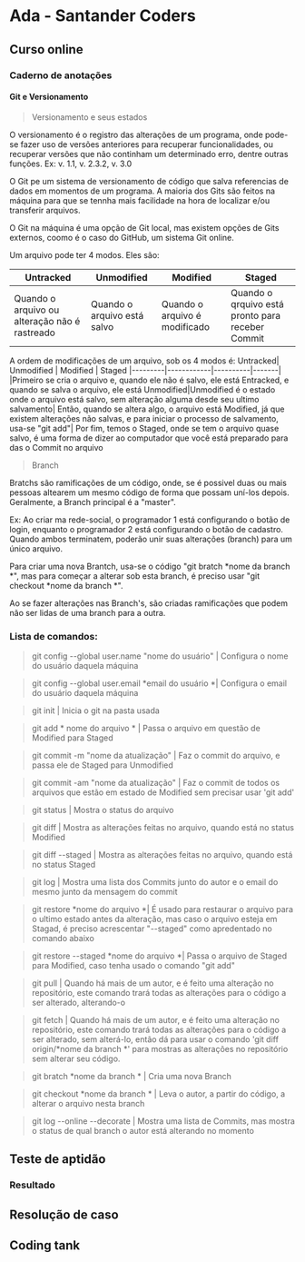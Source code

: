 # Ada - Santander Coders
## Curso online
### Caderno de anotações
#### Git e Versionamento
> Versionamento e seus estados

O versionamento é o registro das alterações de um programa, onde pode-se fazer uso de versões anteriores para recuperar funcionalidades, ou recuperar versões que não continham um determinado erro, dentre outras funções. Ex: v. 1.1, v. 2.3.2, v. 3.0

O Git pe um sistema de versionamento de código que salva referencias de dados em momentos de um programa. A maioria dos Gits são feitos na máquina para que se tennha mais facilidade na hora de localizar e/ou transferir arquivos.

O Git na máquina é uma opção de Git local, mas existem opções de Gits externos, coomo é o caso do GitHub, um sistema Git online.

Um arquivo pode ter 4 modos. Eles são:

 Untracked| Unmodified | Modified | Staged 
|---------|------------|----------|-------|
|Quando o arquivo ou alteração não é rastreado| Quando o arquivo está salvo | Quando o arquivo é modificado| Quando o qrquivo está pronto para receber Commit

A ordem de modificações de um arquivo, sob os 4 modos é:
Untracked| Unmodified | Modified | Staged 
|---------|------------|----------|-------|
|Primeiro se cria o arquivo e, quando ele não é salvo, ele está Entracked, e quando se salva o arquivo, ele está Unmodified|Unmodified é o estado onde o arquivo está salvo, sem alteração alguma desde seu ultimo salvamento| Então, quando se altera algo, o arquivo está Modified, já que existem alterações não salvas, e para iniciar o processo de salvamento, usa-se "git add"| Por fim, temos o Staged, onde se tem o arquivo quase salvo, é uma forma de dizer ao computador que você está preparado para das o Commit no arquivo

> Branch

Bratchs são ramificações de um código, onde, se é possivel duas ou mais pessoas altearem um mesmo código de forma que possam uní-los depois. Geralmente, a Branch principal é a "master".

Ex: Ao criar ma rede-social, o programador 1 está configurando o botão de login, enquanto o programador 2 está configurando o botão de cadastro. Quando ambos terminatem, poderão unir suas alterações (branch) para um único arquivo.

Para criar uma nova Brantch, usa-se o código "git bratch *nome da branch *", mas para começar a alterar sob esta branch, é preciso usar "git checkout *nome da branch *".

Ao se fazer alterações nas Branch's,  são criadas ramificações que podem não ser lidas de uma branch para a outra.

### Lista de comandos:
> git config --global user.name "nome do usuário" | Configura o nome do usuário daquela máquina

> git config --global user.email *email do usuário *| Configura o email do usuário daquela máquina

> git init | Inicia o git na pasta usada

> git add * nome do arquivo * | Passa o arquivo em questão de Modified para Staged 

> git commit -m "nome da atualização" | Faz o commit do arquivo, e passa ele de Staged para Unmodified

> git commit -am "nome da atualização" | Faz o commit de todos os arquivos que estão em estado de Modified sem precisar usar 'git add'

> git status |  Mostra o status do arquivo

> git diff | Mostra as alterações feitas no arquivo, quando está no status Modified

> git diff --staged | Mostra as alterações feitas no arquivo, quando está no status Staged

>git log | Mostra uma lista dos Commits junto do autor e o email do mesmo junto da mensagem do commit

>git restore *nome do arquivo *| É usado para restaurar o arquivo para o ultimo estado antes da alteração, mas caso o arquivo esteja em Stagad, é preciso acrescentar "--staged" como apredentado no comando abaixo

> git restore --staged *nome do arquivo *| Passa o arquivo de Staged para Modified, caso tenha usado o comando "git add"

> git pull | Quando há mais de um autor, e é feito uma alteração no repositório, este comando trará todas as alterações para o código a ser alterado, alterando-o

> git fetch | Quando há mais de um autor, e é feito uma alteração no repositório, este comando trará todas as alterações para o código a ser alterado, sem alterá-lo, então dá para usar o comando 'git diff origin/*nome da branch *' para mostras as alterações no repositório sem alterar seu código.

> git bratch *nome da branch * | Cria uma nova Branch

> git checkout *nome da branch * | Leva o autor, a partir do código, a alterar o arquivo nesta branch

>git log --online --decorate | Mostra uma lista de Commits, mas mostra o status de qual branch o autor está alterando no momento

## Teste de aptidão
### Resultado
## Resolução de caso
## Coding tank
